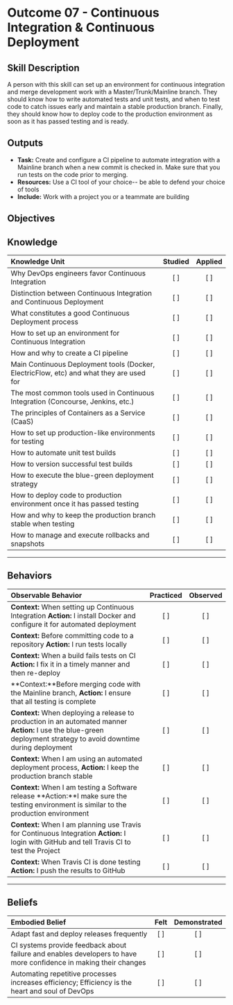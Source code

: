 # Outcome 07 - Continuous Integration & Continuous Deployment

Skill Description
-----------------
A person with this skill can set up an environment for continuous integration and merge development work with a Master/Trunk/Mainline branch. They should know how to write automated tests and unit tests, and when to test code to catch issues early and maintain a stable production branch. Finally, they should know how to deploy code to the production environment as soon as it has passed testing and is ready. 


Outputs
-------
- **Task:** Create and configure a CI pipeline to automate integration with a Mainline branch when a new commit is checked in. Make sure that you run tests on the code prior to merging. 
- **Resources:** Use a CI tool of your choice-- be able to defend your choice of tools
- **Include:** Work with a project you or a teammate are building



**Objectives**
--------------


## **Knowledge**

| Knowledge Unit   |      Studied      | Applied |
|:-----------------|:-----------------:|:---------:|
| Why DevOps engineers favor Continuous Integration | [ ] | [ ] |
| Distinction between Continuous Integration and Continuous Deployment | [ ] | [ ] |
| What constitutes a good Continuous Deployment process | [ ] | [ ] |
| How to set up an environment for Continuous Integration  | [ ] | [ ] |
| How and why to create a CI pipeline | [ ] | [ ] |
| Main Continuous Deployment tools (Docker, ElectricFlow, etc) and what they are used for | [ ] | [ ] |
| The most common tools used in Continuous Integration (Concourse, Jenkins, etc.) | [ ] | [ ] |
| The principles of Containers as a Service (CaaS)  | [ ] | [ ] |
| How to set up production-like environments for testing | [ ] | [ ] |
| How to automate unit test builds | [ ] | [ ] |
| How to version successful test builds | [ ] | [ ] |
| How to execute the blue-green deployment strategy | [ ] | [ ] |
| How to deploy code to production environment once it has passed testing | [ ] | [ ] |
| How and why to keep the production branch stable when testing | [ ] | [ ] |
| How to manage and execute rollbacks and snapshots | [ ] | [ ] |


----------------


## **Behaviors**

| Observable Behavior   |      Practiced      | Observed |
|:----------------------|:------------------:|:--------:|
| **Context:** When setting up Continuous Integration **Action:** I install Docker and configure it for automated deployment | [ ] | [ ] |
| **Context:** Before committing code to a repository **Action:** I run tests locally | [ ] | [ ] |
| **Context:** When a build fails tests on CI **Action:** I fix it in a timely manner and then re-deploy | [ ] | [ ] |
| **Context:**Before merging code with the Mainline branch,  **Action:** I ensure that all testing is complete | [ ] | [ ] |
| **Context:** When deploying a release to production in an automated manner **Action:** I use the blue-green deployment strategy to avoid downtime during deployment | [ ] | [ ] |
| **Context:** When I am using an automated deployment process, **Action:** I keep the production branch stable | [ ] | [ ] |
| **Context:** When I am testing a Software release **Action:**I make sure the testing environment is similar to the production environment | [ ] | [ ] |
| **Context:** When I am planning use Travis for Continuous Integration **Action:** I login with GitHub and tell Travis CI to test the Project | [ ] | [ ] |
| **Context:** When Travis CI is done testing **Action:** I push the results to GitHub | [ ] | [ ] |




--------------


## **Beliefs**

| Embodied Belief   |      Felt          | Demonstrated |
|:------------------|:------------------:|:------------:|
| Adapt fast and deploy releases frequently | [ ] | [ ] |
| CI systems provide feedback about failure and enables developers to have more confidence in making their changes | [ ] | [ ] |
| Automating repetitive processes increases efficiency; Efficiency is the heart and soul of DevOps | [ ] | [ ] |
